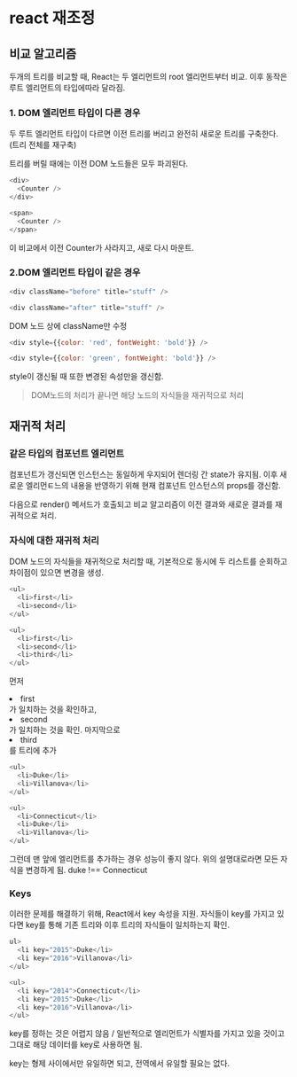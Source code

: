 # react 재조정

## 비교 알고리즘

두개의 트리를 비교할 때, React는 두 엘리먼트의 root 엘리먼트부터 비교.
이후 동작은 루트 엘리먼트의 타입에따라 달라짐.

### 1. DOM 엘리먼트 타입이 다른 경우

두 루트 엘리먼트 타입이 다르면 이전 트리를 버리고 완전히 새로운 트리를 구축한다.
(트리 전체를 재구축)

트리를 버릴 때에는 이전 DOM 노드들은 모두 파괴된다.

```js
<div>
  <Counter />
</div>

<span>
  <Counter />
</span>
```

이 비교에서 이전 Counter가 사라지고, 새로 다시 마운트.

### 2.DOM 엘리먼트 타입이 같은 경우

```js
<div className="before" title="stuff" />

<div className="after" title="stuff" />
```

DOM 노드 상에 className만 수정

```js
<div style={{color: 'red', fontWeight: 'bold'}} />

<div style={{color: 'green', fontWeight: 'bold'}} />
```

style이 갱신될 때 또한 변경된 속성만을 갱신함.

> DOM노드의 처리가 끝나면 해당 노드의 자식들을 재귀적으로 처리

## 재귀적 처리

### 같은 타입의 컴포넌트 엘리먼트

컴포넌트가 갱신되면 인스턴스는 동일하게 우지되어 렌더링 간 state가 유지됨. 이후 새로운 엘리먼ㅌ느의 내용을 반영하기 위해 현재 컴포넌트 인스턴스의 props를 갱신함.

다음으로 render() 메서드가 호출되고 비교 알고리즘이 이전 결과와 새로운 결과를 재귀적으로 처리.

### 자식에 대한 재귀적 처리

DOM 노드의 자식들을 재귀적으로 처리할 때, 기본적으로 동시에 두 리스트를 순회하고 차이점이 있으면 변경을 생성.

```js
<ul>
  <li>first</li>
  <li>second</li>
</ul>

<ul>
  <li>first</li>
  <li>second</li>
  <li>third</li>
</ul>
```

먼저 <li>first</li>가 일치하는 것을 확인하고, <li>second</li>가 일치하는 것을 확인.
마지막으로 <li>third</li>를 트리에 추가

```js
<ul>
  <li>Duke</li>
  <li>Villanova</li>
</ul>

<ul>
  <li>Connecticut</li>
  <li>Duke</li>
  <li>Villanova</li>
</ul>
```

그런데 맨 앞에 엘리먼트를 추가하는 경우 성능이 좋지 않다. 위의 설명대로라면 모든 자식을 변경하게 됨. duke !== Connecticut

### Keys

이러한 문제를 해결하기 위해, React에서 key 속성을 지원. 자식들이 key를 가지고 있다면 key를 통해 기존 트리와 이후 트리의 자식들이 일치하는지 확인.

```js
ul>
  <li key="2015">Duke</li>
  <li key="2016">Villanova</li>
</ul>

<ul>
  <li key="2014">Connecticut</li>
  <li key="2015">Duke</li>
  <li key="2016">Villanova</li>
</ul>
```

key를 정하는 것은 어렵지 않음 / 일반적으로 엘리먼트가 식별자를 가지고 있을 것이고 그대로 해당 데이터를 key로 사용하면 됨.

key는 형제 사이에서만 유일하면 되고, 전역에서 유일할 필요는 없다.
